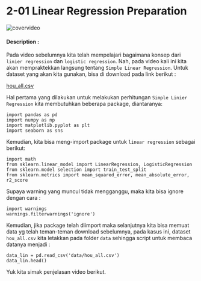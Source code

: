 # 2-01 Linear Regression Preparation

![covervideo](http://bit.ly/makeaicovervideo)

#### **Description :**

Pada video sebelumnya kita telah mempelajari bagaimana konsep dari `linier regression` dan  `logistic regression`. Nah, pada video kali ini kita akan mempraktekkan langsung tentang `Simple Linear Regression`. Untuk dataset yang akan kita gunakan, bisa di download pada link berikut :

[hou_all.csv](https://github.com/BenedictusAryo/documents_assets/raw/master/New%20CourseMap/Intermediate%20Course/1_Linear%20Model%20and%20Intro%20to%20Supervised%20Machine%20Learning/assets/hou_all.zip)

Hal pertama yang dilakukan untuk melakukan perhitungan `Simple Linier Regression` kita membutuhkan beberapa package, diantaranya:<br>
```
import pandas as pd
import numpy as np
import matplotlib.pyplot as plt
import seaborn as sns
```
Kemudian, kita bisa meng-import package untuk `linear regression` sebagai berikut:
```
import math
from sklearn.linear_model import LinearRegression, LogisticRegression
from sklearn.model selection import train_test_split
from sklearn.metrics import mean_squared_error, mean_absolute_error, r2_score
```
Supaya warning yang muncul tidak mengganggu, maka kita bisa ignore dengan cara :
```
import warnings
warnings.filterwarnings('ignore')
```
Kemudian, jika package telah diimport maka selanjutnya kita bisa memuat data yg telah teman-teman download sebelumnya, pada kasus ini, dataset `hou_all.csv` kita letakkan pada folder `data` sehingga script untuk membaca datanya menjadi :

```
data_lin = pd.read_csv('data/hou_all.csv')
data_lin.head()
```
Yuk kita simak penjelasan video berikut.


